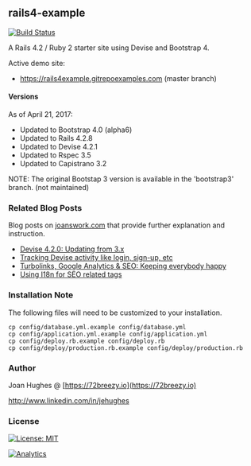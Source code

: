 ## rails4-example

[![Build Status](https://travis-ci.org/jehughes/rails4-example.svg?branch=master)](https://travis-ci.org/jehughes/rails4-example)

A Rails 4.2 / Ruby 2 starter site using Devise and Bootstrap 4.

Active demo site:

- <https://rails4example.gitrepoexamples.com> (master branch)

#### Versions

As of April 21, 2017:
* Updated to Bootstrap 4.0 (alpha6)
* Updated to Rails 4.2.8
* Updated to Devise 4.2.1
* Updated to Rspec 3.5
* Updated to Capistrano 3.2

NOTE: The original Bootstap 3 version is available in the 'bootstrap3' branch. (not maintained)

### Related Blog Posts

Blog posts on [joanswork.com](https://joanswork.com) that provide further explanation and instruction.

- [Devise 4.2.0: Updating from 3.x](https://joanswork.com/updating-devise-4-2-0/)
- [Tracking Devise activity like login, sign-up, etc](https://joanswork.com/devise-usage-tracking/)
- [Turbolinks, Google Analytics & SEO: Keeping everybody happy](https://joanswork.com/turbolinks-and-ga/)
- [Using I18n for SEO related tags](https://joanswork.com/rails-seo-and-i18n-the-basics/)

### Installation Note

The following files will need to be customized to your installation.

  ```
  cp config/database.yml.example config/database.yml
  cp config/application.yml.example config/application.yml
  cp config/deploy.rb.example config/deploy.rb
  cp config/deploy/production.rb.example config/deploy/production.rb
  ```

### Author

Joan Hughes @ [https://72breezy.io](https://72breezy.io)

<http://www.linkedin.com/in/jehughes>

### License
[![License: MIT](https://img.shields.io/badge/License-MIT-yellow.svg)](LICENSE.md)

[![Analytics](https://ga-beacon.appspot.com/UA-46923629-1/rails4-example/README)](https://github.com/igrigorik/ga-beacon)
